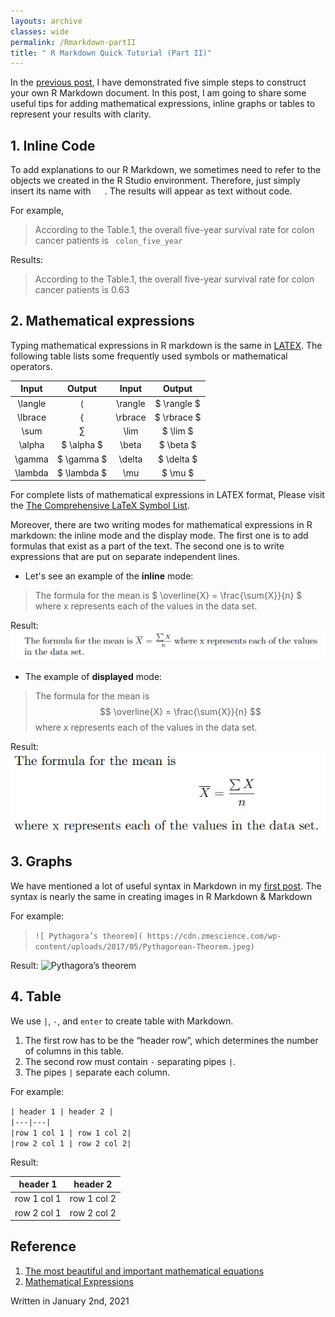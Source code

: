 ```yaml
---
layouts: archive
classes: wide
permalink: /Rmarkdown-partII
title: " R Markdown Quick Tutorial (Part II)"
---
```


In the [previous post]( https://peterntuph.github.io/home/Rmarkdown-partI ), I have demonstrated five simple steps to construct your own R Markdown document. In this post, I am going to share some useful tips for adding mathematical expressions, inline graphs or tables to represent your results with clarity.

## 1. Inline Code

To add explanations to our R Markdown, we sometimes need to refer to the objects we created in the R Studio environment. Therefore, just simply insert its name with ` ` ` `. The results will appear as text without code.

For example,
> According to the Table.1, the overall five-year survival rate for colon cancer patients is `  colon_five_year ` <br>

Results:
> According to the Table.1, the overall five-year survival rate for colon cancer patients is 0.63 <br>

## 2. Mathematical expressions

Typing mathematical expressions in R markdown is the same in [LATEX]( https://www.latex-project.org/). The following table lists some frequently used symbols or mathematical operators.

| Input | Output | Input | Output |
|:------:|:-----:|:-------:|:-----:|
| \langle | $\langle$ | \rangle | $ \rangle $ |
| \lbrace | $\lbrace$ | \rbrace | $ \rbrace $ |
| \sum | $\sum$ | \lim | $ \lim $ |
| \alpha | $ \alpha $ | \beta | $ \beta $ |
| \gamma | $ \gamma $ | \delta | $ \delta $ |
| \lambda | $ \lambda $ | \mu | $ \mu $ |

For complete lists of mathematical expressions in LATEX format, Please visit the [The Comprehensive LaTeX Symbol List]( https://mirror-hk.koddos.net/CTAN/info/symbols/comprehensive/symbols-a4.pdf).

Moreover, there are two writing modes for mathematical expressions in R markdown: the inline mode and the display mode. The first one is to add formulas that exist as a part of the text. The second one is to write expressions that are put on separate independent lines.

* Let's see an example of the **inline** mode:
> The formula for the mean is $ \overline{X} = \frac{\sum{X}}{n} $ where x represents each of the values in the data set.

Result:
![inline]( https://raw.githubusercontent.com/Peterntuph/home/master/_pics/rmarkdown2_1.png)

* The example of **displayed** mode:

> The formula for the mean is $$ \overline{X} = \frac{\sum{X}}{n} $$ where x represents each of the values in the data set.

Result:
![displayed]( https://raw.githubusercontent.com/Peterntuph/home/master/_pics/rmarkdown2_2.png)

## 3. Graphs

We have mentioned a lot of useful syntax in Markdown in my [first post]( https://peterntuph.github.io/home/my-first-post). The syntax is nearly the same in creating images in R Markdown & Markdown

For example: 
> `![ Pythagora’s theorem]( https://cdn.zmescience.com/wp-content/uploads/2017/05/Pythagorean-Theorem.jpeg)`

Result:
![ Pythagora’s theorem]( https://cdn.zmescience.com/wp-content/uploads/2017/05/Pythagorean-Theorem.jpeg)

## 4. Table

We use `|`, `-`, and `enter` to create table with Markdown.

1. The first row has to be the “header row”, which determines the number of columns in this table.
2. The second row must contain `-` separating pipes `|`.
3. The pipes `|` separate each column.

For example: 

`| header 1 | header 2 |` <br>
`|---|---|` <br>
`|row 1 col 1 | row 1 col 2|` <br>
`|row 2 col 1 | row 2 col 2|` <br>

Result:

| header 1 | header 2 |
|---|---|
|row 1 col 1 | row 1 col 2|
|row 2 col 1 | row 2 col 2|

## Reference
1. [The most beautiful and important mathematical equations]( https://www.zmescience.com/other/feature-post/mathematical-equations-beautiful-30112018/)
2. [Mathematical Expressions]( https://www.overleaf.com/learn/latex/Mathematical_expressions)

Written in January 2nd, 2021
